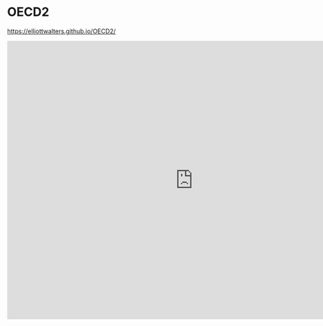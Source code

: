 # OECD2

https://elliottwalters.github.io/OECD2/

<iframe src="https://data.oecd.org/chart/5CMK" width="860" height="645" style="border: 0" mozallowfullscreen="true" webkitallowfullscreen="true" allowfullscreen="true"><a href="https://data.oecd.org/chart/5CMK" target="_blank">OECD Chart: General government debt, Total, % of GDP, Annual, 2015</a></iframe>
